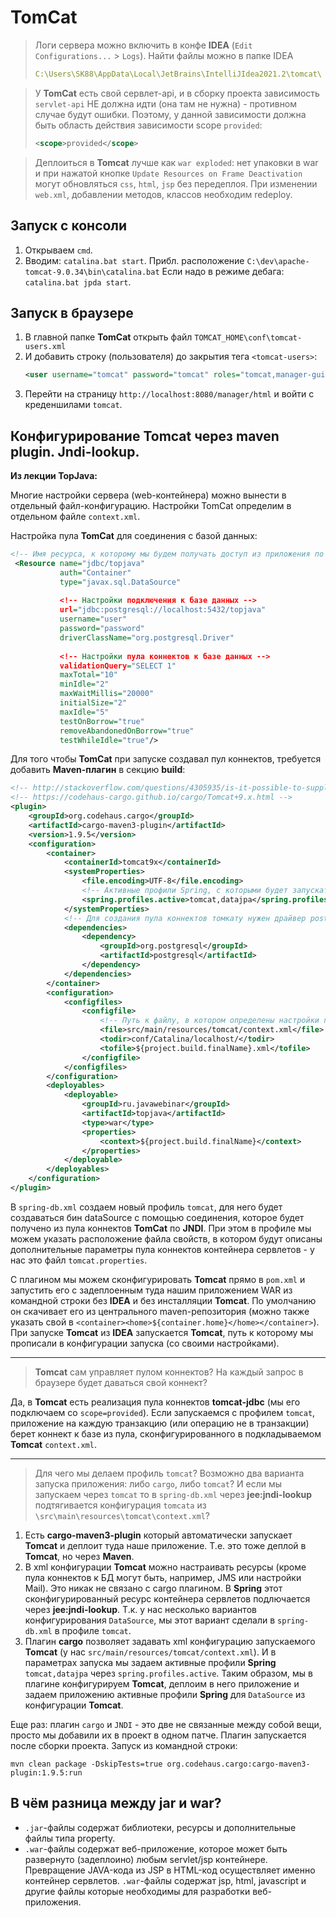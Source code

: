 # TomCat

> Логи сервера можно включить в конфе **IDEA** (`Edit Configurations...` > `Logs`). Найти файлы можно в папке IDEA
> ```yaml
> C:\Users\SK88\AppData\Local\JetBrains\IntelliJIdea2021.2\tomcat\
> ```

> У **TomCat** есть свой сервлет-api, и в сборку проекта зависимость `servlet-api` НЕ должна идти (она там не нужна) - противном случае будут ошибки.
> Поэтому, у данной зависимости должна быть область действия зависимости scope `provided`:
> ```xml
> <scope>provided</scope> 
> ```

> Деплоиться в **Tomcat** лучше как `war exploded`: нет упаковки в war и при нажатой кнопке `Update Resources on Frame Deactivation` 
> могут обновляться `css`, `html`, `jsp` без передеплоя. 
> При изменении `web.xml`, добавлении методов, классов необходим redeploy.



## Запуск с консоли
1. Открываем `cmd`.
2. Вводим: `catalina.bat start`. 
   Прибл. расположение `C:\dev\apache-tomcat-9.0.34\bin\catalina.bat`
   Если надо в режиме дебага: `catalina.bat jpda start`.

## Запуск в браузере
1. В главной папке **TomCat** открыть файл `TOMCAT_HOME\conf\tomcat-users.xml`
2. И добавить строку (пользователя) до закрытия тега `<tomcat-users>`:
   ```xml
   <user username="tomcat" password="tomcat" roles="tomcat,manager-gui,admin-gui"/>
   ```
3. Перейти на страницу `http://localhost:8080/manager/html` и войти с креденшилами `tomcat`.


## Конфигурирование Tomcat через maven plugin. Jndi-lookup.
**Из лекции TopJava:**

Многие настройки сервера (web-контейнера) можно вынести в отдельный файл-конфигурацию. 
Настройки TomCat определим в отдельном файле `context.xml`.

Настройка пула **TomCat** для соединения с базой данных:
```xml
<!-- Имя ресурса, к которому мы будем получать доступ из приложения по JNDI -->
 <Resource name="jdbc/topjava"
           auth="Container"
           type="javax.sql.DataSource"
           
           <!-- Настройки подключения к базе данных -->
           url="jdbc:postgresql://localhost:5432/topjava"
           username="user"
           password="password"
           driverClassName="org.postgresql.Driver"
           
           <!-- Настройки пула коннектов к базе данных -->
           validationQuery="SELECT 1"
           maxTotal="10"
           minIdle="2"
           maxWaitMillis="20000"
           initialSize="2"
           maxIdle="5"
           testOnBorrow="true"
           removeAbandonedOnBorrow="true"
           testWhileIdle="true"/>
```
Для того чтобы **TomCat** при запуске создавал пул коннектов, требуется добавить **Maven-плагин** в секцию **build**:
```xml
<!-- http://stackoverflow.com/questions/4305935/is-it-possible-to-supply-tomcat6s-context-xml-file-via-the-maven-cargo-plugin#4417945 -->
<!-- https://codehaus-cargo.github.io/cargo/Tomcat+9.x.html -->
<plugin>
    <groupId>org.codehaus.cargo</groupId>
    <artifactId>cargo-maven3-plugin</artifactId>
    <version>1.9.5</version>
    <configuration>
        <container>
            <containerId>tomcat9x</containerId>
            <systemProperties>
                <file.encoding>UTF-8</file.encoding>
                <!-- Активные профили Spring, с которыми будет запускаться приложение-->
                <spring.profiles.active>tomcat,datajpa</spring.profiles.active>
            </systemProperties>
            <!-- Для создания пула коннектов томкату нужен драйвер postgres, поэтому добавляем его в зависимости-->
            <dependencies>
                <dependency>
                    <groupId>org.postgresql</groupId>
                    <artifactId>postgresql</artifactId>
                </dependency>
            </dependencies>
        </container>
        <configuration>
            <configfiles>
                <configfile>
                    <!-- Путь к файлу, в котором определены настройки пула коннектов-->
                    <file>src/main/resources/tomcat/context.xml</file>
                    <todir>conf/Catalina/localhost/</todir>
                    <tofile>${project.build.finalName}.xml</tofile>
                </configfile>
            </configfiles>
        </configuration>
        <deployables>
            <deployable>
                <groupId>ru.javawebinar</groupId>
                <artifactId>topjava</artifactId>
                <type>war</type>
                <properties>
                    <context>${project.build.finalName}</context>
                </properties>
            </deployable>
        </deployables>
    </configuration>
</plugin>
```
В `spring-db.xml` создаем новый профиль `tomcat`, для него будет создаваться бин dataSource с помощью соединения, которое будет получено из пула коннектов **TomCat** по **JNDI**. 
При этом в профиле мы можем указать расположение файла свойств, в котором будут описаны дополнительные параметры пула коннектов контейнера сервлетов - у нас это файл `tomcat.properties`.

С плагином мы можем сконфигурировать **Tomcat** прямо в `pom.xml` и запустить его с задеплоенным туда нашим приложением WAR из командной строки без **IDEA** и без инсталляции **Tomcat**. 
По умолчанию он скачивает его из центрального maven-репозитория (можно также указать свой в `<container><home>${container.home}</home></container>`). 
При запуске **Tomcat** из **IDEA** запускается **Tomcat**, путь к которому мы прописали в конфигурации запуска (со своими настройками).

***

> **Tomcat** сам управляет пулом коннектов? На каждый запрос в браузере будет даваться свой коннект?

Да, в **Tomcat** есть реализация пула коннектов **tomcat-jdbc** (мы его подключаем со `scope=provided`). 
Если запускаемся с профилем `tomcat`, приложение на каждую транзакцию (или операцию не в транзакции) берет коннект к базе из пула, 
сконфигурированного в подкладываемом **Tomcat** `context.xml`.

***

> Для чего мы делаем профиль `tomcat`? Возможно два варианта запуска приложения: либо `cargo`, либо `tomcat`? И если мы запускаем через 
> `tomcat` то в `spring-db.xml` через **jee:jndi-lookup** подтягивается конфигурация `tomcata` из `\src\main\resources\tomcat\context.xml`?

1. Есть **cargo-maven3-plugin** который автоматически запускает **Tomcat** и деплоит туда наше приложение. 
Т.е. это тоже деплой в **Tomcat**, но через **Maven**.
2. В xml конфигурации **Tomcat** можно настраивать ресурсы (кроме пула коннектов к БД могут быть, например, JMS или настройки Mail).
Это никак не связано с cargo плагином. 
В **Spring** этот сконфигурированный ресурс контейнера сервлетов подлючается через **jee:jndi-lookup**. 
Т.к. у нас несколько вариантов конфигурирования `DataSource`, мы этот вариант сделали в `spring-db.xml` в профиле `tomcat`.
3. Плагин **cargo** позволяет задавать xml конфигурацию запускаемого **Tomcat** (у нас `src/main/resources/tomcat/context.xml`). 
И в параметрах запуска мы задаем активные профили **Spring** `tomcat,datajpa` через `spring.profiles.active`. 
Таким образом, мы в плагине конфигурируем **Tomcat**, деплоим в него приложение и задаем приложению активные профили **Spring** для `DataSource` из конфигурации **Tomcat**.

Еще раз: плагин `cargo` и `JNDI` - это две не связанные между собой вещи, просто мы добавили их в проект в одном патче.
Плагин запускается после сборки проекта. Запуск из командной строки:
```commandline
mvn clean package -DskipTests=true org.codehaus.cargo:cargo-maven3-plugin:1.9.5:run
```

## В чём разница между jar и war?
* `.jar`-файлы содержат библиотеки, ресурсы и дополнительные файлы типа property.
* `.war`-файлы содержат веб-приложение, которое может быть развернуто (задеплоино) любым servlet/jsp контейнере.
  Превращение JAVA-кода из JSP в HTML-код осуществляет именно контейнер сервлетов.
  `.war`-файлы содержат jsp, html, javascript и другие файлы которые необходимы для разработки веб-приложения.
